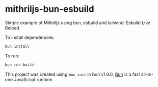 # mithriljs-bun-esbuild

Simple example of Mithriljs using bun, esbuild and tailwind.
Esbuild Live Reload.

To install dependencies:

```bash
bun install
```

To run:

```bash
bun run build
```

This project was created using `bun init` in bun v1.0.0. [Bun](https://bun.sh) is a fast all-in-one JavaScript runtime.
